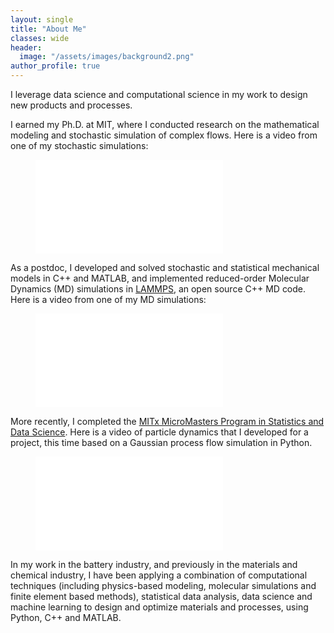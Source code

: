 ```yaml
---
layout: single
title: "About Me"
classes: wide
header:
  image: "/assets/images/background2.png"
author_profile: true
---
```


I leverage data science and computational science in my work to design new products and processes.  

I earned my Ph.D. at MIT, where I conducted research on the mathematical modeling and stochastic simulation of complex flows. Here is a video from one of my stochastic simulations:

<div class="video">
    <figure style="width: 400px" class="align-center">
        <iframe src="//www.youtube.com/embed/ZdjoFG8iMJg?rel=0" frameborder="0"></iframe>
    </figure>
</div>

As a postdoc, I developed and solved stochastic and statistical mechanical models in C++ and MATLAB, and implemented reduced-order Molecular Dynamics (MD) simulations in [LAMMPS](https://www.lammps.org/), an open source C++ MD code. Here is a video from one of my MD simulations:

<div class="video">
    <figure style="width: 400px" class="align-center">
        <iframe src="//www.youtube.com/embed/3zoMJs3IeZY?rel=0" frameborder="0"></iframe>
    </figure>
</div>

More recently, I completed the [MITx MicroMasters Program in Statistics and Data Science](https://www.edx.org/micromasters/mitx-statistics-and-data-science). Here is a video of particle dynamics that I developed for a project, this time based on a Gaussian process flow simulation in Python.

<div class="video">
    <figure style="width: 400px" class="align-center">
        <iframe src="//www.youtube.com/embed/qZxby-lWuBU?rel=0" frameborder="0"></iframe>
    </figure>
</div>


In my work in the battery industry, and previously in the materials and chemical industry, I have been applying a combination of computational techniques (including physics-based modeling, molecular simulations and finite element based methods), statistical data analysis, data science and machine learning to design and optimize materials and processes, using Python, C++ and MATLAB. 
